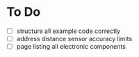 # To Do

- [ ] structure all example code correctly
- [ ] address distance sensor accuracy limits
- [ ] page listing all electronic components